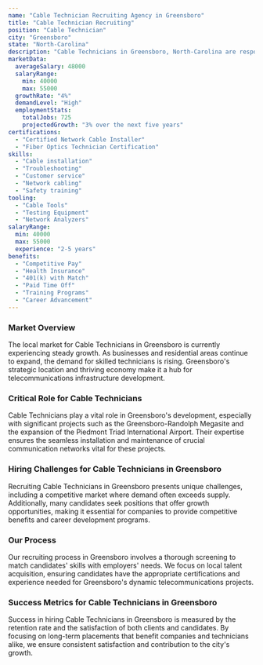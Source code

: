 ```yaml
---
name: "Cable Technician Recruiting Agency in Greensboro"
title: "Cable Technician Recruiting"
position: "Cable Technician"
city: "Greensboro"
state: "North-Carolina"
description: "Cable Technicians in Greensboro, North-Carolina are responsible for installing, maintaining, and troubleshooting communication cables and related equipment for homes and businesses."
marketData:
  averageSalary: 48000
  salaryRange:
    min: 40000
    max: 55000
  growthRate: "4%"
  demandLevel: "High"
  employmentStats:
    totalJobs: 725
    projectedGrowth: "3% over the next five years"
certifications:
  - "Certified Network Cable Installer"
  - "Fiber Optics Technician Certification"
skills:
  - "Cable installation"
  - "Troubleshooting"
  - "Customer service"
  - "Network cabling"
  - "Safety training"
tooling:
  - "Cable Tools"
  - "Testing Equipment"
  - "Network Analyzers"
salaryRange:
  min: 40000
  max: 55000
  experience: "2-5 years"
benefits:
  - "Competitive Pay"
  - "Health Insurance"
  - "401(k) with Match"
  - "Paid Time Off"
  - "Training Programs"
  - "Career Advancement"
---
```


### Market Overview
The local market for Cable Technicians in Greensboro is currently experiencing steady growth. As businesses and residential areas continue to expand, the demand for skilled technicians is rising. Greensboro's strategic location and thriving economy make it a hub for telecommunications infrastructure development.

### Critical Role for Cable Technicians
Cable Technicians play a vital role in Greensboro's development, especially with significant projects such as the Greensboro-Randolph Megasite and the expansion of the Piedmont Triad International Airport. Their expertise ensures the seamless installation and maintenance of crucial communication networks vital for these projects.

### Hiring Challenges for Cable Technicians in Greensboro
Recruiting Cable Technicians in Greensboro presents unique challenges, including a competitive market where demand often exceeds supply. Additionally, many candidates seek positions that offer growth opportunities, making it essential for companies to provide competitive benefits and career development programs.

### Our Process
Our recruiting process in Greensboro involves a thorough screening to match candidates' skills with employers' needs. We focus on local talent acquisition, ensuring candidates have the appropriate certifications and experience needed for Greensboro's dynamic telecommunications projects.

### Success Metrics for Cable Technicians in Greensboro
Success in hiring Cable Technicians in Greensboro is measured by the retention rate and the satisfaction of both clients and candidates. By focusing on long-term placements that benefit companies and technicians alike, we ensure consistent satisfaction and contribution to the city's growth.